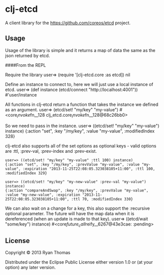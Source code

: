 # clj-etcd

A client library for the https://github.com/coreos/etcd project.

## Usage

Usage of the library is simple and it returns a map of data the same as the json returned by etcd.

####From the REPL

Require the library
    user=> (require '[clj-etcd.core :as etcd])
    nil

Define an instance to connect to, here we will just use a local instance of etcd.
    user=> (def instance (etcd/connect "http://localhost:4001"))
    #'user/instance

All functions in clj-etcd return a function that takes the instance we defined as an argument.
    user=> (etcd/set! "my/key" "my-value")
    #<core$_invoke$fn__128 clj_etcd.core$_invoke$fn__128@68c26bb0>

So we need to pass in the instance.
    user=> ((etcd/set! "my/key" "my-value") instance)
    {:action "set", :key "/my/key", :value "my-value", :modifiedIndex 328}

clj-etcd also supports all of the set options as optional keys - valid options are :ttl, :prev-val, :prev-index and :prev-exist.

    user=> ((etcd/set! "my/key" "my-value" :ttl 100) instance)
    {:action "set", :key "/my/key", :prevValue "my-value", :value "my-value", :expiration "2013-11-25T22:08:05.323038105+11:00", :ttl 100, :modifiedIndex 329}
    
    user=> ((etcd/set! "my/key" "my-new-value" :prev-val "my-value") instance)
    {:action "compareAndSwap", :key "/my/key", :prevValue "my-value", :value "my-new-value", :expiration "2013-11-25T22:08:05.323038105+11:00", :ttl 70, :modifiedIndex 330}

We can also wait on a change for a key, this also support the :recursive optional parameter. The future will have the map data when it is dereferenced (when an update is made to that key).
    user=> ((etcd/wait "some/key") instance)
    #<core$future_call$reify__6267@43e3cae: :pending>

## License

Copyright © 2013 Ryan Thomas

Distributed under the Eclipse Public License either version 1.0 or (at
your option) any later version.
